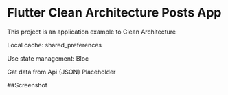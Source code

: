 # Flutter Clean Architecture Posts App

This project is an application example to Clean Architecture

Local cache: shared_preferences

Use state management: Bloc

Gat data from Api {JSON} Placeholder

##Screenshot
